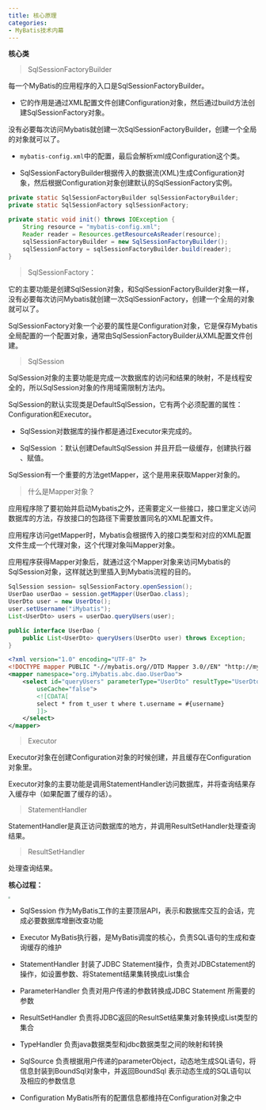 ```yaml
---
title: 核心原理
categories: 
- MyBatis技术内幕
---
```


**核心类**

> SqlSessionFactoryBuilder

每一个MyBatis的应用程序的入口是SqlSessionFactoryBuilder。

* 它的作用是通过XML配置文件创建Configuration对象，然后通过build方法创建SqlSessionFactory对象。

没有必要每次访问Mybatis就创建一次SqlSessionFactoryBuilder，创建一个全局的对象就可以了。

* `mybatis-config.xml`中的配置，最后会解析xml成Configuration这个类。

* SqlSessionFactoryBuilder根据传入的数据流(XML)生成Configuration对象，然后根据Configuration对象创建默认的SqlSessionFactory实例。

```java
private static SqlSessionFactoryBuilder sqlSessionFactoryBuilder;
private static SqlSessionFactory sqlSessionFactory;

private static void init() throws IOException {
    String resource = "mybatis-config.xml";
    Reader reader = Resources.getResourceAsReader(resource);
    sqlSessionFactoryBuilder = new SqlSessionFactoryBuilder();
    sqlSessionFactory = sqlSessionFactoryBuilder.build(reader);
}
```

> SqlSessionFactory：

它的主要功能是创建SqlSession对象，和SqlSessionFactoryBuilder对象一样，没有必要每次访问Mybatis就创建一次SqlSessionFactory，创建一个全局的对象就可以了。

SqlSessionFactory对象一个必要的属性是Configuration对象，它是保存Mybatis全局配置的一个配置对象，通常由SqlSessionFactoryBuilder从XML配置文件创建。

> SqlSession

SqlSession对象的主要功能是完成一次数据库的访问和结果的映射，不是线程安全的，所以SqlSession对象的作用域需限制方法内。

SqlSession的默认实现类是DefaultSqlSession，它有两个必须配置的属性：Configuration和Executor。

* SqlSession对数据库的操作都是通过Executor来完成的。

* SqlSession ：默认创建DefaultSqlSession 并且开启一级缓存，创建执行器 、赋值。

SqlSession有一个重要的方法getMapper，这个是用来获取Mapper对象的。

> 什么是Mapper对象？

应用程序除了要初始并启动Mybatis之外，还需要定义一些接口，接口里定义访问数据库的方法，存放接口的包路径下需要放置同名的XML配置文件。

应用程序访问getMapper时，Mybatis会根据传入的接口类型和对应的XML配置文件生成一个代理对象，这个代理对象叫Mapper对象。

应用程序获得Mapper对象后，就通过这个Mapper对象来访问Mybatis的SqlSession对象，这样就达到里插入到Mybatis流程的目的。

```java
SqlSession session= sqlSessionFactory.openSession();  
UserDao userDao = session.getMapper(UserDao.class);  
UserDto user = new UserDto();  
user.setUsername("iMybatis");  
List<UserDto> users = userDao.queryUsers(user);  

public interface UserDao {
    public List<UserDto> queryUsers(UserDto user) throws Exception;
}
```

```xml
<?xml version="1.0" encoding="UTF-8" ?>  
<!DOCTYPE mapper PUBLIC "-//mybatis.org//DTD Mapper 3.0//EN" "http://mybatis.org/dtd/mybatis-3-mapper.dtd">  
<mapper namespace="org.iMybatis.abc.dao.UserDao">  
    <select id="queryUsers" parameterType="UserDto" resultType="UserDto"  
        useCache="false">  
        <![CDATA[ 
        select * from t_user t where t.username = #{username} 
        ]]>  
    </select>  
</mapper>
```

> Executor

Executor对象在创建Configuration对象的时候创建，并且缓存在Configuration对象里。

Executor对象的主要功能是调用StatementHandler访问数据库，并将查询结果存入缓存中（如果配置了缓存的话）。

> StatementHandler

StatementHandler是真正访问数据库的地方，并调用ResultSetHandler处理查询结果。

> ResultSetHandler

处理查询结果。

**核心过程：**

<img src="https://img-blog.csdnimg.cn/98cb8de98784488eb85e7118e408043d.png" style="zoom:25%;" />

* SqlSession 作为MyBatis工作的主要顶层API，表示和数据库交互的会话，完成必要数据库增删改查功能

* Executor MyBatis执行器，是MyBatis调度的核心，负责SQL语句的生成和查询缓存的维护

* StatementHandler 封装了JDBC Statement操作，负责对JDBCstatement的操作，如设置参数、将Statement结果集转换成List集合

* ParameterHandler 负责对用户传递的参数转换成JDBC Statement 所需要的参数

* ResultSetHandler 负责将JDBC返回的ResultSet结果集对象转换成List类型的集合

* TypeHandler 负责java数据类型和jdbc数据类型之间的映射和转换

* SqlSource 负责根据用户传递的parameterObject，动态地生成SQL语句，将信息封装到BoundSql对象中，并返回BoundSql 表示动态生成的SQL语句以及相应的参数信息

* Configuration MyBatis所有的配置信息都维持在Configuration对象之中